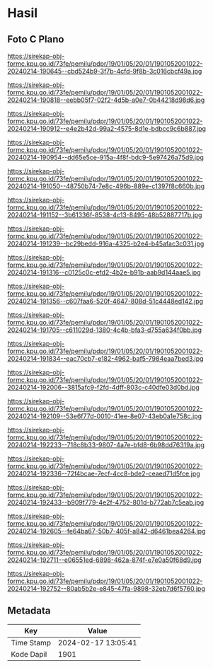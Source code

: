 # Hasil

## Foto C Plano

https://sirekap-obj-formc.kpu.go.id/73fe/pemilu/pdpr/19/01/05/20/01/1901052001022-20240214-190645--cbd524b9-3f7b-4cfd-9f8b-3c016cbcf49a.jpg

https://sirekap-obj-formc.kpu.go.id/73fe/pemilu/pdpr/19/01/05/20/01/1901052001022-20240214-190818--eebb05f7-02f2-4d5b-a0e7-0b44218d98d6.jpg

https://sirekap-obj-formc.kpu.go.id/73fe/pemilu/pdpr/19/01/05/20/01/1901052001022-20240214-190912--e4e2b42d-99a2-4575-8d1e-bdbcc9c6b887.jpg

https://sirekap-obj-formc.kpu.go.id/73fe/pemilu/pdpr/19/01/05/20/01/1901052001022-20240214-190954--dd65e5ce-915a-4f8f-bdc9-5e97426a75d9.jpg

https://sirekap-obj-formc.kpu.go.id/73fe/pemilu/pdpr/19/01/05/20/01/1901052001022-20240214-191050--48750b74-7e8c-496b-889e-c1397f8c660b.jpg

https://sirekap-obj-formc.kpu.go.id/73fe/pemilu/pdpr/19/01/05/20/01/1901052001022-20240214-191152--3b61336f-8538-4c13-8495-48b52887717b.jpg

https://sirekap-obj-formc.kpu.go.id/73fe/pemilu/pdpr/19/01/05/20/01/1901052001022-20240214-191239--bc29bedd-916a-4325-b2e4-b45afac3c031.jpg

https://sirekap-obj-formc.kpu.go.id/73fe/pemilu/pdpr/19/01/05/20/01/1901052001022-20240214-191316--c0125c0c-efd2-4b2e-b91b-aab9d144aae5.jpg

https://sirekap-obj-formc.kpu.go.id/73fe/pemilu/pdpr/19/01/05/20/01/1901052001022-20240214-191356--c607faa6-520f-4647-808d-51c4448ed142.jpg

https://sirekap-obj-formc.kpu.go.id/73fe/pemilu/pdpr/19/01/05/20/01/1901052001022-20240214-191705--c611029d-1380-4c4b-bfa3-d755a634f0bb.jpg

https://sirekap-obj-formc.kpu.go.id/73fe/pemilu/pdpr/19/01/05/20/01/1901052001022-20240214-191834--eac70cb7-e182-4962-baf5-7984eaa7bed3.jpg

https://sirekap-obj-formc.kpu.go.id/73fe/pemilu/pdpr/19/01/05/20/01/1901052001022-20240214-192006--3815afc9-f2fd-4dff-803c-c40dfe03d0bd.jpg

https://sirekap-obj-formc.kpu.go.id/73fe/pemilu/pdpr/19/01/05/20/01/1901052001022-20240214-192109--53e6f77d-0010-41ee-8e07-43eb0a1e758c.jpg

https://sirekap-obj-formc.kpu.go.id/73fe/pemilu/pdpr/19/01/05/20/01/1901052001022-20240214-192233--718c8b33-9807-4a7e-bfd8-6b98dd76319a.jpg

https://sirekap-obj-formc.kpu.go.id/73fe/pemilu/pdpr/19/01/05/20/01/1901052001022-20240214-192336--72f4bcae-7ecf-4cc8-bde2-ceaed71d5fce.jpg

https://sirekap-obj-formc.kpu.go.id/73fe/pemilu/pdpr/19/01/05/20/01/1901052001022-20240214-192433--b909f779-4e2f-4752-801d-b772ab7c5eab.jpg

https://sirekap-obj-formc.kpu.go.id/73fe/pemilu/pdpr/19/01/05/20/01/1901052001022-20240214-192605--fe64ba67-50b7-405f-a842-d6461bea4264.jpg

https://sirekap-obj-formc.kpu.go.id/73fe/pemilu/pdpr/19/01/05/20/01/1901052001022-20240214-192711--e06551ed-6898-462a-874f-e7e0a50f68d9.jpg

https://sirekap-obj-formc.kpu.go.id/73fe/pemilu/pdpr/19/01/05/20/01/1901052001022-20240214-192752--80ab5b2e-e845-47fa-9898-32eb7d6f5760.jpg


## Metadata

| Key        | Value               |
| ---------- | ------------------- |
| Time Stamp | 2024-02-17 13:05:41 |
| Kode Dapil | 1901                |



